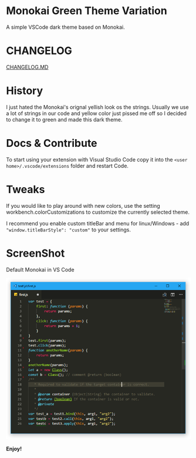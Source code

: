 # Monokai Green Theme Variation
A simple VSCode dark theme based on Monokai.

# CHANGELOG
[CHANGELOG.MD](CHANGELOG.md)

# History
I just hated the Monokai's orignal yellish look os the strings. Usually we use a lot of strings in our code and yellow color just pissed me off so I decided to change it to green and made this dark theme.

# Docs & Contribute
To start using your extension with Visual Studio Code copy it into the `<user home>/.vscode/extensions` folder and restart Code.

# Tweaks
If you would like to play around with new colors, use the setting workbench.colorCustomizations to customize the currently selected theme.

I recommend you enable custom titleBar and menu for linux/Windows - add `"window.titleBarStyle": "custom"` to your settings.


# ScreenShot

Default Monokai in VS Code

![screenshot 1](screenshots/screen-diff-1.png)

**Enjoy!**